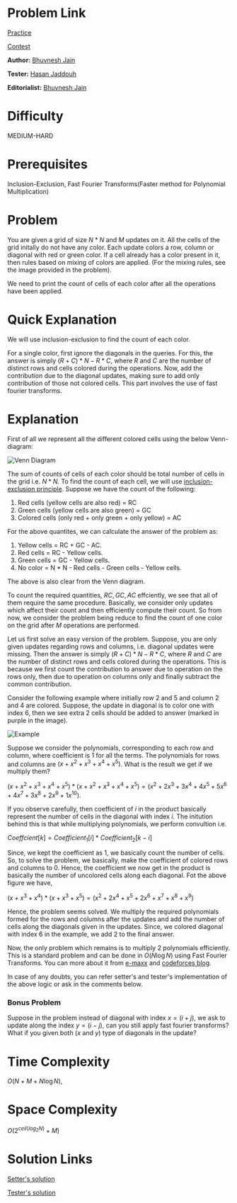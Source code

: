 # Problem Link
[Practice](https://www.codechef.com/problems/LIKECS05)

[Contest](https://www.codechef.com/COOK86/problems/LIKECS05)

**Author:** [Bhuvnesh Jain](https://www.codechef.com/users/likecs)

**Tester:** [Hasan Jaddouh](https://www.codechef.com/users/kingofnumbers)

**Editorialist:** [Bhuvnesh Jain](https://www.codechef.com/users/likecs)

# Difficulty
MEDIUM-HARD

# Prerequisites
Inclusion-Exclusion, Fast Fourier Transforms(Faster method for Polynomial Multiplication)

# Problem
You are given a grid of size $N * N$ and $M$ updates on it. All the cells of the grid initally do not have any color. Each update colors a row, column or diagonal with red or green color. If a cell already has a color present in it, then rules based on mixing of colors are applied. (For the mixing rules, see the image provided in the problem).

We need to print the count of cells of each color after all the operations have been applied.

# Quick Explanation
We will use inclusion-exclusion to find the count of each color.

For a single color, first ignore the diagonals in the queries. For this, the answer is simply $(R + C)*N - R*C$, where $R$ and $C$ are the number of distinct rows and cells colored during the operations. Now, add the contribution due to the diagonal updates, making sure to add only contribution of those not colored cells. This part involves the use of fast fourier transforms.

# Explanation
First of all we represent all the different colored cells using the below Venn-diagram:

![Venn Diagram][1]

The sum of counts of cells of each color should be total number of cells in the grid i.e. $N * N$. To find the count of each cell, we will use [inclusion-exclusion principle](https://en.wikipedia.org/wiki/Inclusion%E2%80%93exclusion_principle). Suppose we have the count of the following:

1. Red cells (yellow cells are also red) = RC
2. Green cells (yellow cells are also green) = GC
3. Colored cells (only red + only green + only yellow) = AC

For the above quantites, we can calculate the answer of the problem as:

1. Yellow cells = RC + GC - AC.
2. Red cells = RC - Yellow cells.
3. Green cells = GC - Yellow cells.
4. No color = N * N - Red cells - Green cells - Yellow cells.

The above is also clear from the Venn diagram.

To count the required quantities, $RC, GC, AC$ effciently, we see that all of them require the same procedure. Basically, we consider only updates which affect their count and then efficiently compute their count. So from now, we consider the problem being reduce to find the count of one color on the grid after $M$ operations are performed.

Let us first solve an easy version of the problem. Suppose, you are only given updates regarding rows and columns, i.e. diagonal updates were missing. Then the answer is simply $(R + C) * N - R * C$, where $R$ and $C$ are the number of distinct rows and cells colored during the operations. This is because we first count the contribution to answer due to operation on the rows only, then due to operation on columns only and finally subtract the common contribution.

Consider the following example where initially row $2$ and $5$ and column $2$ and $4$ are colored. Suppose, the update in diagonal is to color one with index $6$, then we see extra $2$ cells should be added to answer (marked in purple in the image).

![Example][2]

Suppose we consider the polynomials, corresponding to each row and column, where coefficient is $1$ for all the terms. The polynomials for rows and columns are $(x + x^2 + x^3 + x^4 + x^5)$. What is the result we get if we multiply them?

$(x + x^2 + x^3 + x^4 + x^5) * (x + x^2 + x^3 + x^4 + x^5) = (x^2 + 2x^3 + 3x^4 + 4x^5 + 5x^6 + 4x^7 + 3x^8 + 2x^9 + 1x^{10})$.

If you observe carefully, then coefficient of $i$ in the product basically represent the number of cells in the diagonal with index $i$. The initution behind this is that while multiplying polynomials, we perform convultion i.e.

$Coeffcient[k] = {Coefficient}_{1}[i] * {Coefficient}_{2}[k - i]$

Since, we kept the coefficient as $1$, we basically count the number of cells. So, to solve the problem, we basically, make the coefficient of colored rows and columns to $0$. Hence, the coefficient we now get in the product is basically the number of uncolored cells along each diagonal. Fot the above figure we have,

$(x + x^3 + x^4) * (x + x^3 + x^5) = (x^2 + 2x^4 + x^5 + 2x^6 + x^7 + x^8 + x^9)$

Hence, the problem seems solved. We multiply the required polynomials formed for the rows and columns after the updates and add the number of cells along the diagonals given in the updates. Since, we colored diagonal with index $6$ in the example, we add $2$ to the final answer.

Now, the only problem which remains is to multiply 2 polynomials efficiently. This is a standard problem and can be done in $O(N \log{N})$ using Fast Fourier Transforms. You can more about it from [e-maxx](http://e-maxx.ru/algo/fft_multiply) and [codeforces blog](http://codeforces.com/blog/entry/43499).

In case of any doubts, you can refer setter's and tester's implementation of the above logic or ask in the comments below.

### Bonus Problem
Suppose in the problem instead of diagonal with index $x = (i + j)$, we ask to update along the index $y = (i - j)$, can you still apply fast fourier transforms? What if you given both ($x$ and $y$) type of diagonals in the update?

# Time Complexity
$O(N + M + N \log{N})$,

# Space Complexity
$O(2^{ceil({log}_{2}{N})} + M)$

# Solution Links
[Setter's solution]()

[Tester's solution]()

[1]: https://cook86.discuss.codechef.com/upfiles/img-3.png
[2]: https://cook86.discuss.codechef.com/upfiles/img-4.png